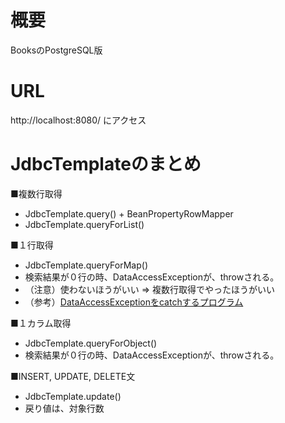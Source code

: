 # 概要
BooksのPostgreSQL版

# URL
http://localhost:8080/  にアクセス

# JdbcTemplateのまとめ

■複数行取得
- JdbcTemplate.query() + BeanPropertyRowMapper
- JdbcTemplate.queryForList()


■１行取得
- JdbcTemplate.queryForMap()
- 検索結果が０行の時、DataAccessExceptionが、throwされる。
- （注意）使わないほうがいい => 複数行取得でやったほうがいい
- （参考）[DataAccessExceptionをcatchするプログラム](https://github.com/Megafriday/SpringBoot_Kaitai3/blob/master/src/main/java/com/example/dao/HelloRepository.java)


■１カラム取得
- JdbcTemplate.queryForObject()
- 検索結果が０行の時、DataAccessExceptionが、throwされる。


■INSERT, UPDATE, DELETE文
- JdbcTemplate.update()
- 戻り値は、対象行数
